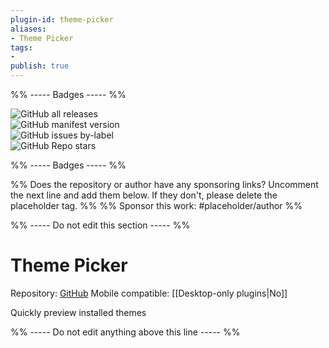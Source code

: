 ```yaml
---
plugin-id: theme-picker
aliases:
- Theme Picker
tags: 
- 
publish: true
---
```


%% ----- Badges ----- %%

![GitHub all releases](https://img.shields.io/github/downloads/kenset/obsidian-theme-picker/total?color=573E7A&logo=github&style=for-the-badge)   
![GitHub manifest version](https://img.shields.io/github/manifest-json/v/kenset/obsidian-theme-picker?color=573E7A&logo=github&style=for-the-badge)   
![GitHub issues by-label](https://img.shields.io/github/issues/kenset/obsidian-theme-picker/help%20wanted?color=573E7A&logo=github&style=for-the-badge)   
![GitHub Repo stars](https://img.shields.io/github/stars/kenset/obsidian-theme-picker?color=573E7A&logo=github&style=for-the-badge)

%% ----- Badges ----- %%

%% Does the repository or author have any sponsoring links? Uncomment the next line and add them below. If they don't, please delete the placeholder tag. %%
%% Sponsor this work: #placeholder/author %%

%% ----- Do not edit this section ----- %%

# Theme Picker

Repository: [GitHub](https://github.com/kenset/obsidian-theme-picker)
Mobile compatible: [[Desktop-only plugins|No]]

Quickly preview installed themes

%% ----- Do not edit anything above this line ----- %% 
